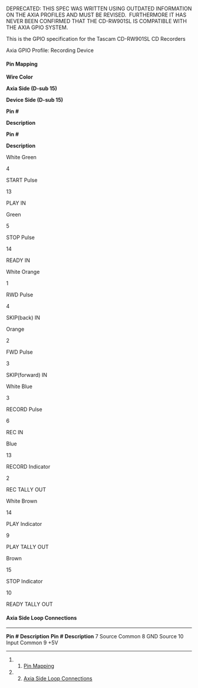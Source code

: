 DEPRECATED: THIS SPEC WAS WRITTEN USING OUTDATED INFORMATION ON THE AXIA
PROFILES AND MUST BE REVISED.  FURTHERMORE IT HAS NEVER BEEN CONFIRMED
THAT THE CD-RW901SL IS COMPATIBLE WITH THE AXIA GPIO SYSTEM.

This is the GPIO specification for the Tascam CD-RW901SL CD Recorders

Axia GPIO Profile: Recording Device

#### Pin Mapping 

**Wire Color**

**Axia Side (D-sub 15)**

**Device Side (D-sub 15)**

**Pin \#**

**Description**

**Pin \#**

**Description**

White Green

4

START Pulse

13

PLAY IN

Green

5

STOP Pulse

14

READY IN

White Orange

1

RWD Pulse

4

SKIP(back) IN

Orange

2

FWD Pulse

3

SKIP(forward) IN

White Blue

3

RECORD Pulse

6

REC IN

Blue

13

RECORD Indicator

2

REC TALLY OUT

White Brown

14

PLAY Indicator

9

PLAY TALLY OUT

Brown

15

STOP Indicator

10

READY TALLY OUT

#### Axia Side Loop Connections 

  ------------ ----------------- ------------ -----------------
  **Pin \#**   **Description**   **Pin \#**   **Description**
  7            Source Common     8            GND Source
  10           Input Common      9            +5V
  ------------ ----------------- ------------ -----------------

1.  1. [Pin Mapping](#Pin_Mapping)
2.  2. [Axia Side Loop Connections](#Axia_Side_Loop_Connections)

